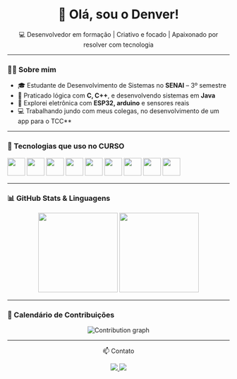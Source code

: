 <h1 align="center">👋 Olá, sou o Denver!</h1>
<p align="center">💻 Desenvolvedor em formação | Criativo e focado | Apaixonado por resolver com tecnologia</p>

---

### 👨‍🎓 Sobre mim

- 🎓 Estudante de Desenvolvimento de Sistemas no **SENAI** – 3º semestre  
- 🔧 Praticado lógica com **C, C++**, e desenvolvendo sistemas em **Java**
- 🧠 Explorei eletrônica com **ESP32, arduino** e sensores reais
- 💻 Trabalhando jundo com meus colegas, no desenvolvimento de um app para o TCC**

---

### 🚀 Tecnologias que uso no **CURSO**

<p>
  <img src="https://cdn.jsdelivr.net/gh/devicons/devicon/icons/c/c-original.svg" width="40"/>
   <img src="https://cdn.jsdelivr.net/gh/devicons/devicon/icons/cplusplus/cplusplus-original.svg" width="40"/>
  <img src="https://cdn.jsdelivr.net/gh/devicons/devicon/icons/java/java-original.svg" width="40"/>
  <img src="https://cdn.jsdelivr.net/gh/devicons/devicon/icons/androidstudio/androidstudio-original.svg" width="40"/>
  <img src="https://cdn.jsdelivr.net/gh/devicons/devicon/icons/mysql/mysql-original.svg" width="40"/>
  <img src="https://cdn.jsdelivr.net/gh/devicons/devicon/icons/arduino/arduino-original.svg" width="40"/>
  <img src="https://cdn.jsdelivr.net/gh/devicons/devicon/icons/git/git-original.svg" width="40"/>
  <img src="https://cdn.jsdelivr.net/gh/devicons/devicon/icons/github/github-original.svg" width="40"/>
  <img src="https://cdn.jsdelivr.net/gh/devicons/devicon/icons/vscode/vscode-original.svg" width="40"/>
</p>

---

### 📊 GitHub Stats & Linguagens

<p align="center">
  <img height="180em" src="https://github-readme-stats.vercel.app/api?username=Denvx&show_icons=true&theme=dark&hide_title=true&hide_border=true&icon_color=0000ff&text_color=ffffff&bg_color=000000&cache_seconds=1800&dummy=1"/>
  <img height="180em" src="https://github-readme-stats.vercel.app/api/top-langs/?username=Denvx&layout=compact&theme=dark&hide_border=true&icon_color=0000ff&text_color=ffffff&bg_color=000000&langs_count=10&cache_seconds=1800"/>
</p>

---

### 📅 Calendário de Contribuições

<p align="center">
  <img src="https://github-readme-activity-graph.vercel.app/graph?username=Denvx&theme=github-compact&area=true&hide_border=true&line=0000ff&point=0000ff&color=ffffff" alt="Contribution graph"/>
</p>

---


<p align="center"> 📫 Contato </p>


<p align="center">
  <a href="mailto:denver.o.dev@gmail.com">
    <img src="https://img.shields.io/badge/Email-D14836?style=for-the-badge&logo=gmail&logoColor=white"/>
  </a>
  <a href="https://github.com/Denvx">
    <img src="https://img.shields.io/badge/GitHub-100000?style=for-the-badge&logo=github&logoColor=white"/>
  </a>
</p>
